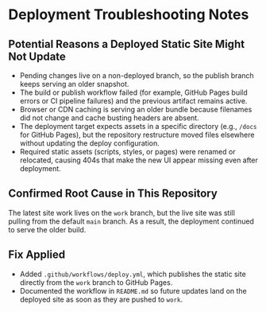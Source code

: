 # Deployment Troubleshooting Notes

## Potential Reasons a Deployed Static Site Might Not Update
- Pending changes live on a non-deployed branch, so the publish branch keeps serving an older snapshot.
- The build or publish workflow failed (for example, GitHub Pages build errors or CI pipeline failures) and the previous artifact remains active.
- Browser or CDN caching is serving an older bundle because filenames did not change and cache busting headers are absent.
- The deployment target expects assets in a specific directory (e.g., `/docs` for GitHub Pages), but the repository restructure moved files elsewhere without updating the deploy configuration.
- Required static assets (scripts, styles, or pages) were renamed or relocated, causing 404s that make the new UI appear missing even after deployment.

## Confirmed Root Cause in This Repository
The latest site work lives on the `work` branch, but the live site was still pulling from the default `main` branch. As a result, the deployment continued to serve the older build.

## Fix Applied
- Added `.github/workflows/deploy.yml`, which publishes the static site directly from the `work` branch to GitHub Pages.
- Documented the workflow in `README.md` so future updates land on the deployed site as soon as they are pushed to `work`.
